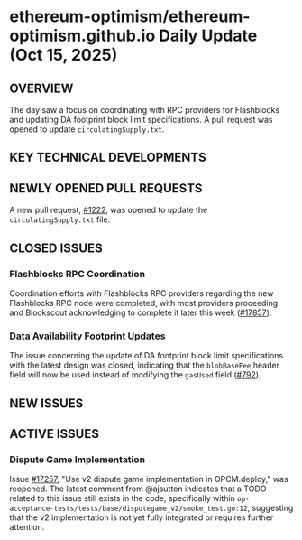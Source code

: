# ethereum-optimism/ethereum-optimism.github.io Daily Update (Oct 15, 2025)
## OVERVIEW 
The day saw a focus on coordinating with RPC providers for Flashblocks and updating DA footprint block limit specifications. A pull request was opened to update `circulatingSupply.txt`.

## KEY TECHNICAL DEVELOPMENTS

## NEWLY OPENED PULL REQUESTS
A new pull request, [#1222](https://github.com/ethereum-optimism/ethereum-optimism.github.io/pull/1222), was opened to update the `circulatingSupply.txt` file.

## CLOSED ISSUES
### Flashblocks RPC Coordination
Coordination efforts with Flashblocks RPC providers regarding the new Flashblocks RPC node were completed, with most providers proceeding and Blockscout acknowledging to complete it later this week ([#17857](https://github.com/ethereum-optimism/ethereum-optimism.github.io/issues/17857)).

### Data Availability Footprint Updates
The issue concerning the update of DA footprint block limit specifications with the latest design was closed, indicating that the `blobBaseFee` header field will now be used instead of modifying the `gasUsed` field ([#792](https://github.com/ethereum-optimism/ethereum-optimism.github.io/issues/792)).

## NEW ISSUES

## ACTIVE ISSUES
### Dispute Game Implementation
Issue [#17257](https://github.com/ethereum-optimism/ethereum-optimism.github.io/issues/17257), "Use v2 dispute game implementation in OPCM.deploy," was reopened. The latest comment from @ajsutton indicates that a TODO related to this issue still exists in the code, specifically within `op-acceptance-tests/tests/base/disputegame_v2/smoke_test.go:12`, suggesting that the v2 implementation is not yet fully integrated or requires further attention.
